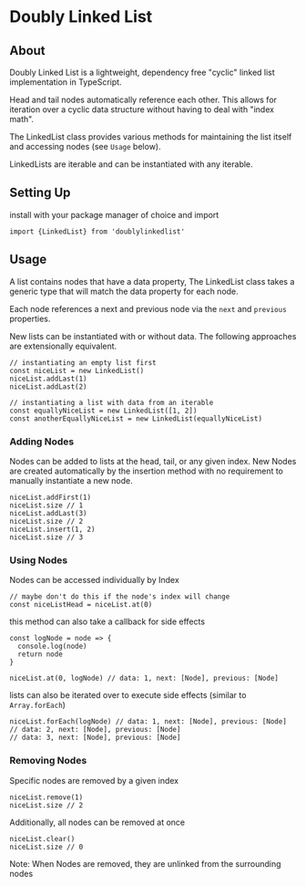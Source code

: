 # Doubly Linked List

## About

Doubly Linked List is a lightweight, dependency free "cyclic" linked list implementation in TypeScript.

Head and tail nodes automatically reference each other. This allows for iteration over a cyclic data structure without having to deal with "index math".

The LinkedList class provides various methods for maintaining the list itself and accessing nodes (see `Usage` below).

LinkedLists are iterable and can be instantiated with any iterable.

## Setting Up

install with your package manager of choice and import

`import {LinkedList} from 'doublylinkedlist'`

## Usage

A list contains nodes that have a data property, The LinkedList class takes a generic type that will match the data property for each node.

Each node references a next and previous node via the `next` and `previous` properties.

New lists can be instantiated with or without data. The following approaches are extensionally equivalent.

```
// instantiating an empty list first
const niceList = new LinkedList()
niceList.addLast(1)
niceList.addLast(2)

// instantiating a list with data from an iterable
const equallyNiceList = new LinkedList([1, 2])
const anotherEquallyNiceList = new LinkedList(equallyNiceList)
```

### Adding Nodes

Nodes can be added to lists at the head, tail, or any given index. New Nodes are created automatically by the insertion method with no requirement to manually instantiate a new node.

```
niceList.addFirst(1)
niceList.size // 1
niceList.addLast(3)
niceList.size // 2
niceList.insert(1, 2)
niceList.size // 3
```

### Using Nodes

Nodes can be accessed individually by Index

```
// maybe don't do this if the node's index will change
const niceListHead = niceList.at(0)
```

this method can also take a callback for side effects

```
const logNode = node => {
  console.log(node)
  return node
}

niceList.at(0, logNode) // data: 1, next: [Node], previous: [Node]
```

lists can also be iterated over to execute side effects (similar to `Array.forEach`)

```
niceList.forEach(logNode) // data: 1, next: [Node], previous: [Node]
// data: 2, next: [Node], previous: [Node]
// data: 3, next: [Node], previous: [Node]
```

### Removing Nodes

Specific nodes are removed by a given index

```
niceList.remove(1)
niceList.size // 2
```

Additionally, all nodes can be removed at once

```
niceList.clear()
niceList.size // 0
```

Note: When Nodes are removed, they are unlinked from the surrounding nodes
